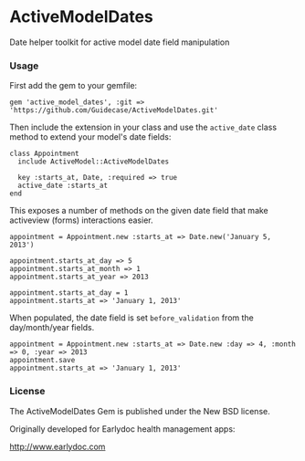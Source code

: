 ActiveModelDates
================

Date helper toolkit for active model date field manipulation

### Usage

First add the gem to your gemfile:

    gem 'active_model_dates', :git => 'https://github.com/Guidecase/ActiveModelDates.git'

Then include the extension in your class and use the `active_date` class method to extend your model's date fields:

    class Appointment
      include ActiveModel::ActiveModelDates

      key :starts_at, Date, :required => true
      active_date :starts_at
    end

This exposes a number of methods on the given date field that make activeview (forms) interactions easier.

    appointment = Appointment.new :starts_at => Date.new('January 5, 2013')

    appointment.starts_at_day => 5
    appointment.starts_at_month => 1
    appointment.starts_at_year => 2013

    appointment.starts_at_day = 1
    appointment.starts_at => 'January 1, 2013'

When populated, the date field is set `before_validation` from the day/month/year fields.

    appointment = Appointment.new :starts_at => Date.new :day => 4, :month => 0, :year => 2013
    appointment.save
    appointment.starts_at => 'January 1, 2013'

### License

The ActiveModelDates Gem is published under the New BSD license.

Originally developed for Earlydoc health management apps: 

http://www.earlydoc.com
